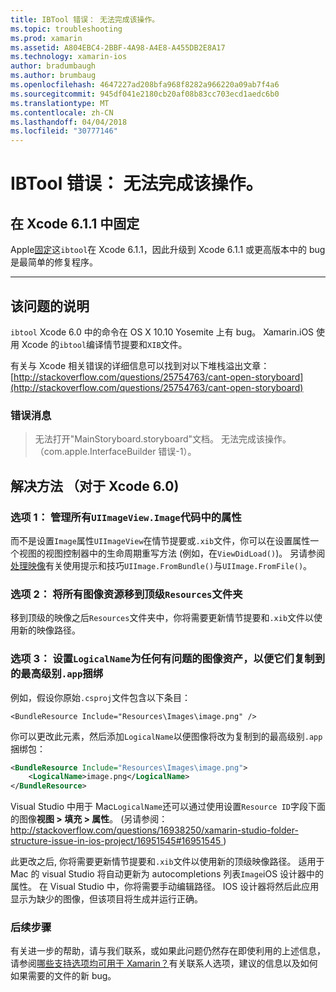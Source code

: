 ```yaml
---
title: IBTool 错误： 无法完成该操作。
ms.topic: troubleshooting
ms.prod: xamarin
ms.assetid: A804EBC4-2BBF-4A98-A4E8-A455DB2E8A17
ms.technology: xamarin-ios
author: bradumbaugh
ms.author: brumbaug
ms.openlocfilehash: 4647227ad208bfa968f8282a966220a09ab7f4a6
ms.sourcegitcommit: 945df041e2180cb20af08b83cc703ecd1aedc6b0
ms.translationtype: MT
ms.contentlocale: zh-CN
ms.lasthandoff: 04/04/2018
ms.locfileid: "30777146"
---
```

# <a name="ibtool-error-the-operation-couldnt-be-completed"></a>IBTool 错误： 无法完成该操作。

## <a name="fixed-in-xcode-611"></a>在 Xcode 6.1.1 中固定

Apple[固定](https://developer.apple.com/library/content/documentation/Xcode/Conceptual/RN-Xcode-Archive/Chapters/xc6_release_notes.html#//apple_ref/doc/uid/TP40016994-CH4-SW1)这`ibtool`在 Xcode 6.1.1，因此升级到 Xcode 6.1.1 或更高版本中的 bug 是最简单的修复程序。

* * *

## <a name="description-of-the-problem"></a>该问题的说明

`ibtool` Xcode 6.0 中的命令在 OS X 10.10 Yosemite 上有 bug。 Xamarin.iOS 使用 Xcode 的`ibtool`编译情节提要和`XIB`文件。

有关与 Xcode 相关错误的详细信息可以找到对以下堆栈溢出文章： [http://stackoverflow.com/questions/25754763/cant-open-storyboard](http://stackoverflow.com/questions/25754763/cant-open-storyboard)

### <a name="error-message"></a>错误消息

> 无法打开"MainStoryboard.storyboard"文档。 无法完成该操作。 （com.apple.InterfaceBuilder 错误-1）。

## <a name="workarounds-for-xcode-60"></a>解决方法 （对于 Xcode 6.0)

### <a name="option-1-manage-all-uiimageviewimage-properties-in-code"></a>选项 1： 管理所有`UIImageView.Image`代码中的属性

而不是设置`Image`属性`UIImageView`在情节提要或`.xib`文件，你可以在设置属性一个视图的视图控制器中的生命周期重写方法 (例如，在`ViewDidLoad()`)。 另请参阅[处理映像](~/ios/app-fundamentals/images-icons/index.md)有关使用提示和技巧`UIImage.FromBundle()`与`UIImage.FromFile()`。

### <a name="option-2-move-all-of-the-image-resources-to-the-top-level-resources-folder"></a>选项 2： 将所有图像资源移到顶级`Resources`文件夹

移到顶级的映像之后`Resources`文件夹中，你将需要更新情节提要和`.xib`文件以使用新的映像路径。

### <a name="option-3-set-the-logicalname-for-any-problematic-image-assets-so-they-are-copied-to-the-top-level-of-theapp-bundle"></a>选项 3： 设置`LogicalName`为任何有问题的图像资产，以便它们复制到的最高级别`.app`捆绑

例如，假设你原始`.csproj`文件包含以下条目：

`<BundleResource Include="Resources\Images\image.png" />`

你可以更改此元素，然后添加`LogicalName`以便图像将改为复制到的最高级别`.app `捆绑包：

```xml
<BundleResource Include="Resources\Images\image.png">
    <LogicalName>image.png</LogicalName>
</BundleResource>
```

Visual Studio 中用于 Mac`LogicalName`还可以通过使用设置`Resource ID`字段下面的图像**视图 > 填充 > 属性**。 (另请参阅： [ http://stackoverflow.com/questions/16938250/xamarin-studio-folder-structure-issue-in-ios-project/16951545#16951545 ](http://stackoverflow.com/questions/16938250/xamarin-studio-folder-structure-issue-in-ios-project/16951545#16951545))

此更改之后, 你将需要更新情节提要和`.xib`文件以使用新的顶级映像路径。 适用于 Mac 的 visual Studio 将自动更新为 autocompletions 列表`Image`iOS 设计器中的属性。 在 Visual Studio 中，你将需要手动编辑路径。 IOS 设计器将然后此应用显示为缺少的图像，但该项目将生成并运行正确。

### <a name="next-steps"></a>后续步骤

有关进一步的帮助，请与我们联系，或如果此问题仍然存在即使利用的上述信息，请参阅[哪些支持选项均可用于 Xamarin？](~/cross-platform/troubleshooting/support-options.md)有关联系人选项，建议的信息以及如何如果需要的文件的新 bug。 

